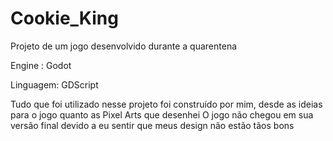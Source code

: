 # Cookie_King
Projeto de um jogo desenvolvido durante a quarentena

Engine : Godot

Linguagem: GDScript

Tudo que foi utilizado nesse projeto foi construído por mim, desde as ideias para o jogo quanto as Pixel Arts que desenhei
O jogo não chegou em sua versão final devido a eu sentir que meus design não estão tãos bons
